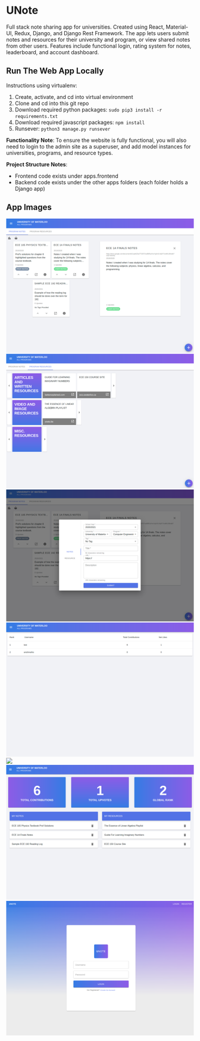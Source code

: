 # UNote
Full stack note sharing app for universities. Created using React, Material-UI, Redux, Django, and Django Rest Framework.
The app lets users submit notes and resources for their university and program, or view shared notes from other users. Features include functional login, rating system for notes, leaderboard, and account dashboard.

## Run The Web App Locally
Instructions using virtualenv:

1. Create, activate, and cd into virtual environment
2. Clone and cd into this git repo
3. Download required python packages: ``` sudo pip3 install -r requirements.txt ```
4. Download required javascript packages: ``` npm install ```
5. Runsever: ``` python3 manage.py runsever ```

**Functionality Note**: To ensure the website is fully functional, you will also need to login to the admin site as a superuser, and add model instances for universities, programs, and resource types.

**Project Structure Notes**: 
- Frontend code exists under apps.frontend
- Backend code exists under the other apps folders (each folder holds a Django app)

## App Images

![](UNote_Demo_Media/UNote1.png)
![](UNote_Demo_Media/UNote2.png)
![](UNote_Demo_Media/UNote3.png)
![](UNote_Demo_Media/UNote4.png)
![](UNote_Demo_Media/UNote5.png)
![](UNote_Demo_Media/UNote6.png)
![](UNote_Demo_Media/UNote7.png)
